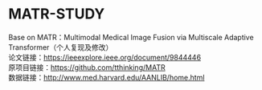 # MATR-STUDY
Base on MATR：Multimodal Medical Image Fusion via Multiscale Adaptive Transformer（个人复现及修改）  
论文链接：https://ieeexplore.ieee.org/document/9844446  
原项目链接：https://github.com/tthinking/MATR  
数据链接：http://www.med.harvard.edu/AANLIB/home.html
